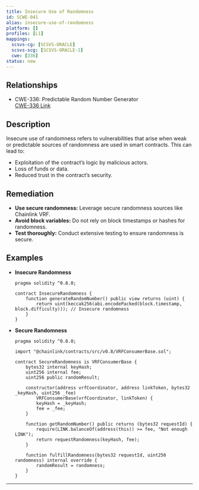 ```yaml
---
title: Insecure Use of Randomness
id: SCWE-041
alias: insecure-use-of-randomness
platform: []
profiles: [L1]
mappings:
  scsvs-cg: [SCSVS-ORACLE]
  scsvs-scg: [SCSVS-ORACLE-1]
  cwe: [336]
status: new
---
```


## Relationships
- CWE-336: Predictable Random Number Generator  
  [CWE-336 Link](https://cwe.mitre.org/data/definitions/336.html)

## Description  
Insecure use of randomness refers to vulnerabilities that arise when weak or predictable sources of randomness are used in smart contracts. This can lead to:
- Exploitation of the contract’s logic by malicious actors.
- Loss of funds or data.
- Reduced trust in the contract’s security.

## Remediation
- **Use secure randomness:** Leverage secure randomness sources like Chainlink VRF.
- **Avoid block variables:** Do not rely on block timestamps or hashes for randomness.
- **Test thoroughly:** Conduct extensive testing to ensure randomness is secure.

## Examples
- **Insecure Randomness**
    ```solidity
    pragma solidity ^0.8.0;

    contract InsecureRandomness {
        function generateRandomNumber() public view returns (uint) {
            return uint(keccak256(abi.encodePacked(block.timestamp, block.difficulty))); // Insecure randomness
        }
    }
    ```

- **Secure Randomness**
    ```solidity
    pragma solidity ^0.8.0;

    import "@chainlink/contracts/src/v0.8/VRFConsumerBase.sol";

    contract SecureRandomness is VRFConsumerBase {
        bytes32 internal keyHash;
        uint256 internal fee;
        uint256 public randomResult;

        constructor(address vrfCoordinator, address linkToken, bytes32 _keyHash, uint256 _fee)
            VRFConsumerBase(vrfCoordinator, linkToken) {
            keyHash = _keyHash;
            fee = _fee;
        }

        function getRandomNumber() public returns (bytes32 requestId) {
            require(LINK.balanceOf(address(this)) >= fee, "Not enough LINK");
            return requestRandomness(keyHash, fee);
        }

        function fulfillRandomness(bytes32 requestId, uint256 randomness) internal override {
            randomResult = randomness;
        }
    }
    ```

---



